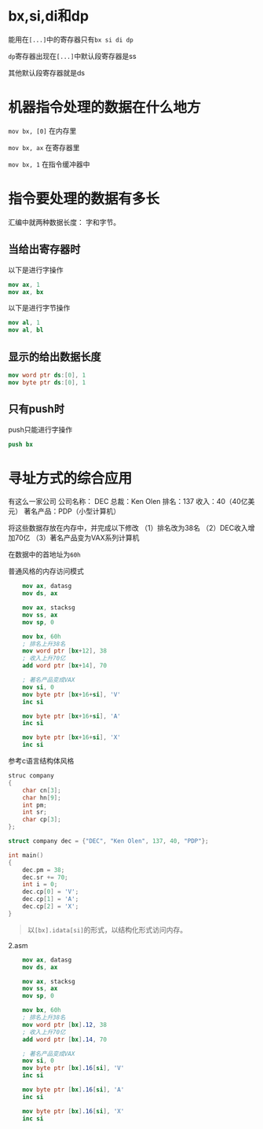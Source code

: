 # bx,si,di和dp
能用在``[...]``中的寄存器只有``bx si di dp``

``dp``寄存器出现在``[...]``中默认段寄存器是ss

其他默认段寄存器就是ds

# 机器指令处理的数据在什么地方
``mov bx, [0]`` 在内存里

``mov bx, ax`` 在寄存器里

``mov bx, 1``  在指令缓冲器中


# 指令要处理的数据有多长
汇编中就两种数据长度： 字和字节。

## 当给出寄存器时

以下是进行字操作
```nasm
mov ax, 1
mov ax, bx
```

以下是进行字节操作
```nasm
mov al, 1
mov al, bl
```

## 显示的给出数据长度

```nasm
mov word ptr ds:[0], 1
mov byte ptr ds:[0], 1
```

## 只有push时
push只能进行字操作
```nasm
push bx
```

# 寻址方式的综合应用
有这么一家公司
公司名称： DEC
总裁：Ken Olen
排名：137
收入：40（40亿美元）
著名产品：PDP（小型计算机）

将这些数据存放在内存中，并完成以下修改
（1）排名改为38名
（2）DEC收入增加70亿
（3）著名产品变为VAX系列计算机

在数据中的首地址为``60h``

普通风格的内存访问模式
```nasm
    mov ax, datasg
    mov ds, ax

    mov ax, stacksg
    mov ss, ax
    mov sp, 0

    mov bx, 60h
    ; 排名上升38名
    mov word ptr [bx+12], 38
    ; 收入上升70亿
    add word ptr [bx+14], 70

    ; 著名产品变成VAX
    mov si, 0
    mov byte ptr [bx+16+si], 'V'
    inc si

    mov byte ptr [bx+16+si], 'A'
    inc si

    mov byte ptr [bx+16+si], 'X'
    inc si
```

参考c语言结构体风格

```c
struc company
{
    char cn[3];
    char hn[9];
    int pm;
    int sr;
    char cp[3];
};

struct company dec = {"DEC", "Ken Olen", 137, 40, "PDP"};

int main()
{
    dec.pm = 38;
    dec.sr += 70;
    int i = 0;
    dec.cp[0] = 'V';
    dec.cp[1] = 'A';
    dec.cp[2] = 'X';
}

```

> 以``[bx].idata[si]``的形式，以结构化形式访问内存。


2.asm
```nasm
    mov ax, datasg
    mov ds, ax

    mov ax, stacksg
    mov ss, ax
    mov sp, 0

    mov bx, 60h
    ; 排名上升38名
    mov word ptr [bx].12, 38
    ; 收入上升70亿
    add word ptr [bx].14, 70

    ; 著名产品变成VAX
    mov si, 0
    mov byte ptr [bx].16[si], 'V'
    inc si

    mov byte ptr [bx].16[si], 'A'
    inc si

    mov byte ptr [bx].16[si], 'X'
    inc si

```






